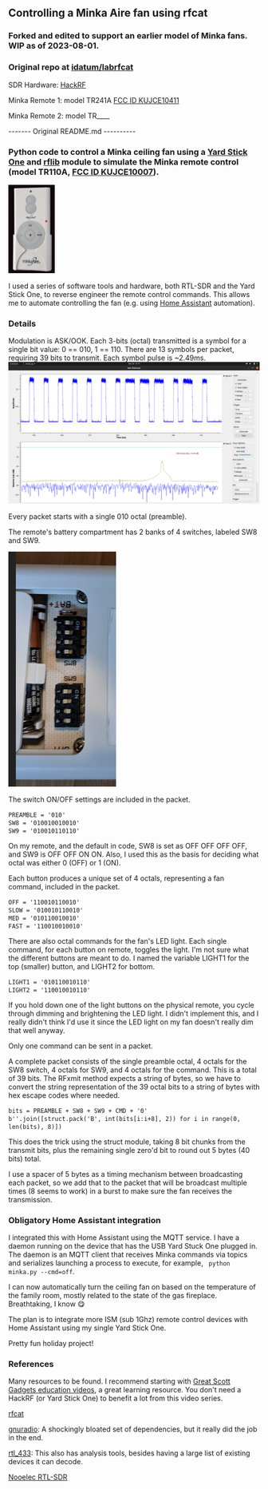 ## Controlling a Minka Aire fan using rfcat
### Forked and edited to support an earlier model of Minka fans.  WIP as of 2023-08-01.
### Original repo at [idatum/labrfcat](https://github.com/idatum/labrfcat)

SDR Hardware: [HackRF](https://greatscottgadgets.com/yardstickone/)

Minka Remote 1: model TR241A [FCC ID KUJCE10411](https://fccid.io/KUJCE10411)

Minka Remote 2: model TR____


------- Original README.md ----------
### Python code to control a Minka ceiling fan using a [Yard Stick One](https://greatscottgadgets.com/yardstickone/) and [rflib](https://github.com/atlas0fd00m/rfcat) module to simulate the Minka remote control (model TR110A, [FCC ID KUJCE10007](https://fccid.io/KUJCE10007)).
![Minka Aire remote](assets/images/minka_remote.png)

I used a series of software tools and hardware, both RTL-SDR and the Yard Stick One, to reverse engineer the remote control commands. This allows me to automate controlling the fan (e.g. using [Home Assistant](https://www.home-assistant.io/) automation).

### Details
Modulation is ASK/OOK. Each 3-bits (octal) transmitted is a symbol for a single bit value: 0 == 010,  1 == 110.
There are 13 symbols per packet, requiring 39 bits to transmit.
Each symbol pulse is ~2.49ms.
![Amplitude time series of packet](assets/images/minka_off.png)

Every packet starts with a single 010 octal (preamble).

The remote's battery compartment has 2 banks of 4 switches, labeled SW8 and SW9.

![Remote switch banks](assets/images/minka_switches.png)

The switch ON/OFF settings are included in the packet.
```
PREAMBLE = '010'
SW8 = '010010010010'
SW9 = '010010110110'
```
On my remote, and the default in code, SW8 is set as OFF OFF OFF OFF, and SW9 is OFF OFF ON ON. Also, I used this as the basis for deciding what octal was either 0 (OFF) or 1 (ON).

Each button produces a unique set of 4 octals, representing a fan command, included in the packet.
```
OFF = '110010110010'
SLOW = '010010110010'
MED = '010110010010'
FAST = '110010010010'
```
There are also octal commands for the fan's LED light. Each single command, for each button on remote, toggles the light. I'm not sure what the different buttons are meant to do. I named the variable LIGHT1 for the top (smaller) button, and LIGHT2 for bottom.
```
LIGHT1 = '010110010110'
LIGHT2 = '110010010110'
```
If you hold down one of the light buttons on the physical remote, you cycle through dimming and brightening the LED light. I didn't implement this, and I really didn't think I'd use it since the LED light on my fan doesn't really dim that well anyway.

Only one command can be sent in a packet.

A complete packet consists of the single preamble octal, 4 octals for the SW8 switch, 4 octals for SW9, and 4 octals for the command. This is a total of 39 bits. The RFxmit method expects a string of bytes, so we have to convert the string representation of the 39 octal bits to a string of bytes with hex escape codes where needed.
```
bits = PREAMBLE + SW8 + SW9 + CMD + '0'
b''.join([struct.pack('B', int(bits[i:i+8], 2)) for i in range(0, len(bits), 8)])
```
This does the trick using the struct module, taking 8 bit chunks from the transmit bits, plus the remaining single zero'd bit to round out 5 bytes (40 bits) total.

I use a spacer of 5 bytes as a timing mechanism between broadcasting each packet, so we add that to the packet that will be broadcast multiple times (8 seems to work) in a burst to make sure the fan receives the transmission.

### Obligatory Home Assistant integration
I integrated this with Home Assistant using the MQTT service. I have a daemon running on the device that has the USB Yard Stuck One plugged in. The daemon is an MQTT client that receives Minka commands via topics and serializes launching a process to execute, for example, ``` python minka.py --cmd=off```.

I can now automatically turn the ceiling fan on based on the temperature of the family room, mostly related to the state of the gas fireplace. Breathtaking, I know 😋

The plan is to integrate more ISM (sub 1Ghz) remote control devices with Home Assistant using my single Yard Stick One.

Pretty fun holiday project!

### References
Many resources to be found. I recommend starting with [Great Scott Gadgets education videos](https://greatscottgadgets.com/sdr/), a great learning resource. You don't need a HackRF (or Yard Stick One) to benefit a lot from this video series.

[rfcat](https://github.com/atlas0fd00m/rfcat#installing-on-hardware)

[gnuradio](https://www.gnuradio.org/): A shockingly bloated set of dependencies, but it really did the job in the end.

[rtl_433](https://github.com/merbanan/rtl_433): This also has analysis tools, besides having a large list of existing devices it can decode.

[Nooelec RTL-SDR](https://www.nooelec.com/store/sdr/nesdr-smart-sdr.html)
